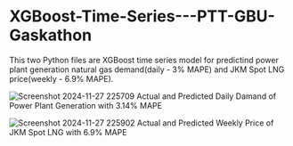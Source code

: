 # XGBoost-Time-Series---PTT-GBU-Gaskathon

This two Python files are XGBoost time series model for predictind power plant generation natural gas demand(daily - 3% MAPE) and JKM Spot LNG price(weekly - 6.9% MAPE).

![Screenshot 2024-11-27 225709](https://github.com/user-attachments/assets/361b18a4-4ee1-4b48-8162-a9dcadb42554)
Actual and Predicted Daily Damand of Power Plant Generation with 3.14% MAPE

![Screenshot 2024-11-27 225902](https://github.com/user-attachments/assets/15b41c3d-442f-436f-9f3c-afc793262402)
Actual and Predicted Weekly Price of JKM Spot LNG with 6.9% MAPE
